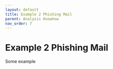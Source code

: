 ```yaml
---
layout: default
title: Example 2 Phishing Mail
parent: Analysis Knowhow
nav_order: 7
---
```


# Example 2 Phishing Mail

Some example
